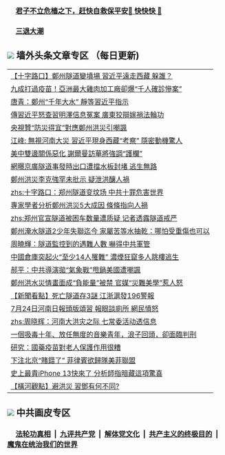 
 ### &nbsp;&nbsp;&nbsp;&nbsp; [君子不立危樯之下，赶快自救保平安🍎 快快快 📩](https://github.com/pwgy/td/blob/master/README.md)

 ### &nbsp;&nbsp;&nbsp;&nbsp; [三退大潮](https://ww3.xkide.work/?key=zuuelqyfglsfjmgm&pin=65881581&ag=ogQuit&from=pw2) 

## <img src="https://img.icons8.com/cute-clipart/2x/circled-right.png"> 墙外头条文章专区 （每日更新)

<Table>
<tr><td colspan="2" align="left"><a href="https://cdn.cgei.work/?ag=c1472568&key=wjsottsjpndjwfkg&from=pw2">【十字路口】鄭州隧道變墳場 習近平遠走西藏 躲誰？
</a></td></tr>
<tr><td colspan="2" align="left"><a href="https://cdn.cgei.work/?ag=c1472521&key=wjsottsjpndjwfkg&from=pw2">九成打過疫苗！亞洲最大雞肉加工廠卻爆“千人確診慘案”
</a></td></tr>
<tr><td colspan="2" align="left"><a href="https://cdn.cgei.work/?ag=c1472580&key=wjsottsjpndjwfkg&from=pw2">唐青：鄭州“千年大水” 靜等習近平指示
</a></td></tr>
<tr><td colspan="2" align="left"><a href="https://cdn.cgei.work/?ag=c1472500&key=wjsottsjpndjwfkg&from=pw2">傳習近平怒查習明澤信息冤案 廣東狡辯嫁禍法輪功
</a></td></tr>
<tr><td colspan="2" align="left"><a href="https://cdn.cgei.work/?ag=c1472583&key=wjsottsjpndjwfkg&from=pw2">央視贊“防災得宜”對應鄭州洪災引嘲諷
</a></td></tr>
<tr><td colspan="2" align="left"><a href="https://cdn.cgei.work/?ag=c1472531&key=wjsottsjpndjwfkg&from=pw2">江峰: 無視河南大災 習近平現身西藏“考察” 隱密動機驚人
</a></td></tr>
<tr><td colspan="2" align="left"><a href="https://cdn.cgei.work/?ag=c1472563&key=wjsottsjpndjwfkg&from=pw2">美中雙邊關係惡化 謝爾曼訪華將強調“護欄”
</a></td></tr>
<tr><td colspan="2" align="left"><a href="https://cdn.cgei.work/?ag=c1472491&key=wjsottsjpndjwfkg&from=pw2">網曝京廣隧道事發時出口遭擋水板封堵 逃生無路
</a></td></tr>
<tr><td colspan="2" align="left"><a href="https://cdn.cgei.work/?ag=c1472508&key=wjsottsjpndjwfkg&from=pw2">鄭州洪災李克強罕未批示 疑泄洪釀人禍
</a></td></tr>
<tr><td colspan="2" align="left"><a href="https://cdn.cgei.work/?ag=c1472549&key=wjsottsjpndjwfkg&from=pw2">zhs:十字路口：郑州隧道变坟场 中共十罪危害世界</a></td></tr>
<tr><td colspan="2" align="left"><a href="https://cdn.cgei.work/?ag=c1472592&key=wjsottsjpndjwfkg&from=pw2">專家學者分析鄭州洪災5大成因 條條指向人禍
</a></td></tr>
<tr><td colspan="2" align="left"><a href="https://cdn.cgei.work/?ag=c1472522&key=wjsottsjpndjwfkg&from=pw2">zhs:郑州官宣隧道被困车数量遭质疑 记者透露隧道戒严</a></td></tr>
<tr><td colspan="2" align="left"><a href="https://cdn.cgei.work/?ag=c1472538&key=wjsottsjpndjwfkg&from=pw2">鄭州淹水隧道2少年失聯迄今 家屬苦等水抽乾：哪怕受重傷也可以
</a></td></tr>
<tr><td colspan="2" align="left"><a href="https://cdn.cgei.work/?ag=c1472514&key=wjsottsjpndjwfkg&from=pw2">周曉輝：隧道監控到的遇難人數 嚇得中共軍管
</a></td></tr>
<tr><td colspan="2" align="left"><a href="https://cdn.cgei.work/?ag=c1472520&key=wjsottsjpndjwfkg&from=pw2">中國倉庫突起火“至少14人罹難” 濃煙狂竄多人跳樓逃生
</a></td></tr>
<tr><td colspan="2" align="left"><a href="https://cdn.cgei.work/?ag=c1472578&key=wjsottsjpndjwfkg&from=pw2">郝平：中共導演拋“氣象戰”甩鍋美國遭嘲諷
</a></td></tr>
<tr><td colspan="2" align="left"><a href="https://cdn.cgei.work/?ag=c1472543&key=wjsottsjpndjwfkg&from=pw2">鄭州洪水災情畫面成“負能量”被禁 官媒“災難美學”惹人怒
</a></td></tr>
<tr><td colspan="2" align="left"><a href="https://cdn.cgei.work/?ag=c1472595&key=wjsottsjpndjwfkg&from=pw2">【新聞看點】死亡隧道存3謎 江浙滬發196警報
</a></td></tr>
<tr><td colspan="2" align="left"><a href="https://cdn.cgei.work/?ag=c1472597&key=wjsottsjpndjwfkg&from=pw2">7月24日河南日報頭版頌習 報眼談廁所 網民憤怒
</a></td></tr>
<tr><td colspan="2" align="left"><a href="https://cdn.cgei.work/?ag=c1472513&key=wjsottsjpndjwfkg&from=pw2">zhs:周晓辉：河南大洪灾之际 七常委活动透信息</a></td></tr>
<tr><td colspan="2" align="left"><a href="https://cdn.cgei.work/?ag=c1472569&key=wjsottsjpndjwfkg&from=pw2">一個吸毒十年、放任無度的音樂青年，浪子回頭，卻面臨判刑
</a></td></tr>
<tr><td colspan="2" align="left"><a href="https://cdn.cgei.work/?ag=c1472557&key=wjsottsjpndjwfkg&from=pw2">研究：國藥疫苗對老人保護作用很糟
</a></td></tr>
<tr><td colspan="2" align="left"><a href="https://cdn.cgei.work/?ag=c1472484&key=wjsottsjpndjwfkg&from=pw2">下注北京“賭錯了” 菲律賓欲歸隊美菲聯盟
</a></td></tr>
<tr><td colspan="2" align="left"><a href="https://cdn.cgei.work/?ag=c1472544&key=wjsottsjpndjwfkg&from=pw2">史上最貴iPhone 13快來了 分析師指暗藏這項驚喜
</a></td></tr>
<tr><td colspan="2" align="left"><a href="https://cdn.cgei.work/?ag=c1472602&key=wjsottsjpndjwfkg&from=pw2">【橫河觀點】避洪災 習鄧有何不同?
</a></td></tr>
 </Table>

 ## <img src="https://img.icons8.com/cute-clipart/2x/circled-right.png"> 中共画皮专区
 ### &nbsp;&nbsp;&nbsp;&nbsp; [法轮功真相](https://github.com/begood0513/basic/blob/master/README.md) &nbsp;|&nbsp; [九评共产党](https://github.com/begood0513/9ping.md/blob/master/README.md) &nbsp;|&nbsp; [解体党文化](https://github.com/begood0513/jtdwh.md/blob/master/README.md)   &nbsp;|&nbsp; [共产主义的终极目的](https://github.com/begood0513/gczydzjmd.md/blob/master/README.md) &nbsp;|&nbsp; [魔鬼在统治我们的世界](https://github.com/begood0513/gczydzjmd.md/blob/master/README.md) 
